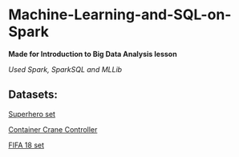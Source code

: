 # Machine-Learning-and-SQL-on-Spark
__Made for Introduction to Big Data Analysis lesson__

_Used Spark, SparkSQL and MLLib_

## Datasets:
[Superhero set][1]

[Container Crane Controller][2]

[FIFA 18 set][3]

[1]: https://www.kaggle.com/claudiodavi/superhero-set/ "Superhero set"
[2]: https://archive.ics.uci.edu/ml/datasets/Container+Crane+Controller+Data+Set/ "Container Crane Controller"
[3]: https://www.kaggle.com/oliversinn/fifa-18-visualisation-clustering-ml/data/ "FIFA 18 set"
